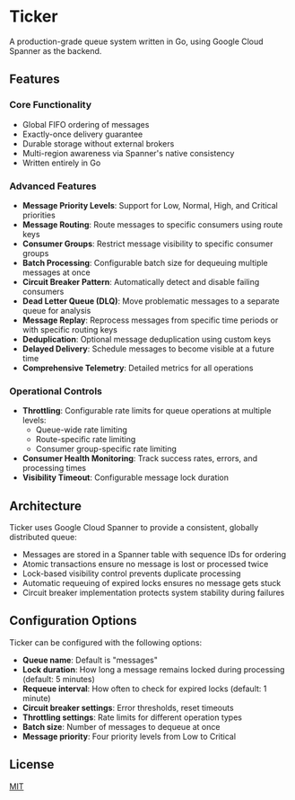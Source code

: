 # Ticker

A production-grade queue system written in Go, using Google Cloud Spanner as the backend.

## Features

### Core Functionality

- Global FIFO ordering of messages
- Exactly-once delivery guarantee
- Durable storage without external brokers
- Multi-region awareness via Spanner's native consistency
- Written entirely in Go

### Advanced Features

- **Message Priority Levels**: Support for Low, Normal, High, and Critical priorities
- **Message Routing**: Route messages to specific consumers using route keys
- **Consumer Groups**: Restrict message visibility to specific consumer groups
- **Batch Processing**: Configurable batch size for dequeuing multiple messages at once
- **Circuit Breaker Pattern**: Automatically detect and disable failing consumers
- **Dead Letter Queue (DLQ)**: Move problematic messages to a separate queue for analysis
- **Message Replay**: Reprocess messages from specific time periods or with specific routing keys
- **Deduplication**: Optional message deduplication using custom keys
- **Delayed Delivery**: Schedule messages to become visible at a future time
- **Comprehensive Telemetry**: Detailed metrics for all operations

### Operational Controls

- **Throttling**: Configurable rate limits for queue operations at multiple levels:
  - Queue-wide rate limiting
  - Route-specific rate limiting
  - Consumer group-specific rate limiting
- **Consumer Health Monitoring**: Track success rates, errors, and processing times
- **Visibility Timeout**: Configurable message lock duration

## Architecture

Ticker uses Google Cloud Spanner to provide a consistent, globally distributed queue:

- Messages are stored in a Spanner table with sequence IDs for ordering
- Atomic transactions ensure no message is lost or processed twice
- Lock-based visibility control prevents duplicate processing
- Automatic requeuing of expired locks ensures no message gets stuck
- Circuit breaker implementation protects system stability during failures

## Configuration Options

Ticker can be configured with the following options:

- **Queue name**: Default is "messages"
- **Lock duration**: How long a message remains locked during processing (default: 5 minutes)
- **Requeue interval**: How often to check for expired locks (default: 1 minute)
- **Circuit breaker settings**: Error thresholds, reset timeouts
- **Throttling settings**: Rate limits for different operation types
- **Batch size**: Number of messages to dequeue at once
- **Message priority**: Four priority levels from Low to Critical

## License

[MIT](LICENSE)

